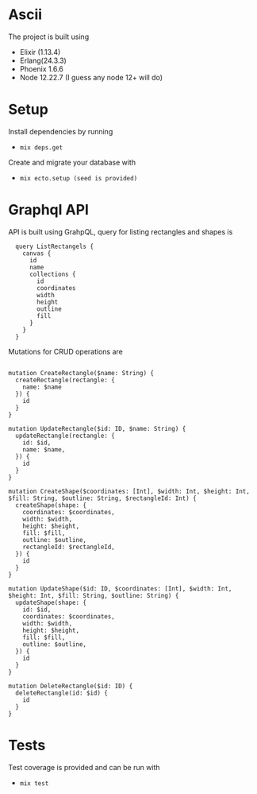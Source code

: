 # Ascii

The project is built using
  * Elixir (1.13.4)
  * Erlang(24.3.3)
  * Phoenix 1.6.6
  * Node 12.22.7 (I guess any node 12+ will do)

# Setup
Install dependencies by running
  * `mix deps.get`

Create and migrate your database with 
  * `mix ecto.setup (seed is provided)`

# Graphql API

API is built using GrahpQL, query for listing rectangles and shapes is

```
  query ListRectangels {
    canvas {
      id
      name
      collections {
        id
        coordinates
        width
        height
        outline
        fill
      }
    }
  }
```

Mutations for CRUD operations are

```

mutation CreateRectangle($name: String) {
  createRectangle(rectangle: {
  	name: $name
  }) {
    id
  }
}

mutation UpdateRectangle($id: ID, $name: String) {
  updateRectangle(rectangle: {
    id: $id,
    name: $name,
  }) {
    id
  }
}

mutation CreateShape($coordinates: [Int], $width: Int, $height: Int, $fill: String, $outline: String, $rectangleId: Int) {
  createShape(shape: {
    coordinates: $coordinates,
    width: $width,
    height: $height,
    fill: $fill,
    outline: $outline,
    rectangleId: $rectangleId,
  }) {
    id
  }
}

mutation UpdateShape($id: ID, $coordinates: [Int], $width: Int, $height: Int, $fill: String, $outline: String) {
  updateShape(shape: {
    id: $id,
    coordinates: $coordinates,
    width: $width,
    height: $height,
    fill: $fill,
    outline: $outline,
  }) {
    id
  }
}

mutation DeleteRectangle($id: ID) {
  deleteRectangle(id: $id) {
    id
  }
}
```

# Tests

Test coverage is provided and can be run with 
  * `mix test`
